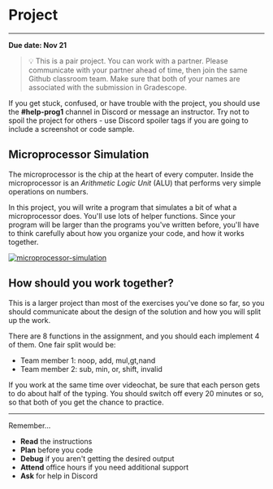 # Project

---

**Due date: Nov 21**

> 💡 This is a pair project. You can work with a partner. Please communicate
> with your partner ahead of time, then join the same Github classroom team.
> Make sure that both of your names are associated with the submission in
> Gradescope.

If you get stuck, confused, or have trouble with the project, you should use the **#help-prog1** channel in Discord or message an instructor. Try not to spoil the project for others - use Discord spoiler tags if you are going to include a screenshot or code sample.

## Microprocessor Simulation

The microprocessor is the chip at the heart of every computer. Inside the
microprocessor is an _Arithmetic Logic Unit_ (ALU) that performs very simple
operations on numbers.

In this project, you will write a program that simulates a bit of what a
microprocessor does. You'll use lots of helper functions. Since your program
will be larger than the programs you've written before, you'll have to think
carefully about how you organize your code, and how it works together.

[![microprocessor-simulation](https://img.shields.io/static/v1?label=Open%20Project&message=microprocessor%20simulation&color=blue)](https://classroom.github.com/a/YKz7_lZA)

## How should you work together?

This is a larger project than most of the exercises you've done so far, so you 
should communicate about the design of the solution and how you will split up
the work. 

There are 8 functions in the assignment, and you should each implement 4 of 
them. One fair split would be:

* Team member 1: noop, add, mul,gt,nand
* Team member 2: sub, min, or, shift, invalid

If you work at the same time over videochat, be sure that each person gets to do
about half of the typing. You should switch off every 20 minutes or so, so that
both of you get the chance to practice.

---

Remember...

- **Read** the instructions
- **Plan** before you code
- **Debug** if you aren't getting the desired output
- **Attend** office hours if you need additional support
- **Ask** for help in Discord

